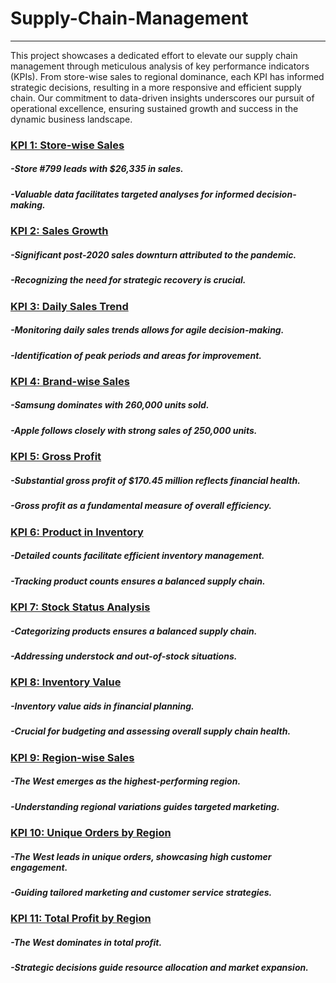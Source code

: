 # Supply-Chain-Management
-------------------------


This project showcases a dedicated effort to elevate our supply chain management through meticulous analysis of key performance indicators (KPIs). From store-wise sales to regional dominance, each KPI has informed strategic decisions, resulting in a more responsive and efficient supply chain. Our commitment to data-driven insights underscores our pursuit of operational excellence, ensuring sustained growth and success in the dynamic business landscape.

###  <ins> KPI 1: Store-wise Sales </ins>
##### -Store #799 leads with $26,335 in sales.
##### -Valuable data facilitates targeted analyses for informed decision-making.


### <ins> KPI 2: Sales Growth </ins>
##### -Significant post-2020 sales downturn attributed to the pandemic.
##### -Recognizing the need for strategic recovery is crucial.

### <ins> KPI 3: Daily Sales Trend </ins>
##### -Monitoring daily sales trends allows for agile decision-making.
##### -Identification of peak periods and areas for improvement.

### <ins> KPI 4: Brand-wise Sales </ins>
##### -Samsung dominates with 260,000 units sold.
##### -Apple follows closely with strong sales of 250,000 units.

###  <ins> KPI 5: Gross Profit </ins>
##### -Substantial gross profit of $170.45 million reflects financial health.
##### -Gross profit as a fundamental measure of overall efficiency.

###  <ins> KPI 6: Product in Inventory </ins>
##### -Detailed counts facilitate efficient inventory management.
##### -Tracking product counts ensures a balanced supply chain.

###  <ins> KPI 7: Stock Status Analysis </ins>
##### -Categorizing products ensures a balanced supply chain.
##### -Addressing understock and out-of-stock situations.

### <ins> KPI 8: Inventory Value </ins>
##### -Inventory value aids in financial planning.
##### -Crucial for budgeting and assessing overall supply chain health.

### <ins> KPI 9: Region-wise Sales </ins>
##### -The West emerges as the highest-performing region.
##### -Understanding regional variations guides targeted marketing.

### <ins> KPI 10: Unique Orders by Region </ins>
##### -The West leads in unique orders, showcasing high customer engagement.
##### -Guiding tailored marketing and customer service strategies.

###  <ins> KPI 11: Total Profit by Region </ins>
##### -The West dominates in total profit.
##### -Strategic decisions guide resource allocation and market expansion.
